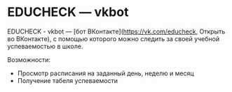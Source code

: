 # EDUCHECK — vkbot

EDUCHECK - vkbot — [бот ВКонтакте](https://vk.com/educheck, Открыть во ВКонтакте), с помощью которого можно следить за своей учебной успеваемостью в школе.

Возможности:
  - Просмотр расписания на заданный день, неделю и месяц
  - Получение табеля успеваемости
